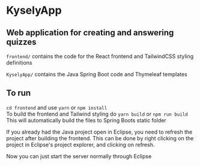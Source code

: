 # KyselyApp
## Web application for creating and answering quizzes 

`frontend/` contains the code for the React frontend and TailwindCSS styling definitions

`KyselyApp/` contains the Java Spring Boot code and Thymeleaf templates


## To run

`cd frontend` and use `yarn` or `npm install`  
To build the frontend and Tailwind styling do `yarn build` or `npm run build`
This will automatically build the files to Spring Boots static folder


If you already had the Java project open in Eclipse, you need to refresh the project after building
the frontend. 
This can be done by right clicking on the project in Eclipse's project explorer, and clicking on
refresh.

Now you can just start the server normally through Eclipse
